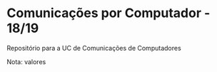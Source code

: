 # Comunicações por Computador - 18/19
Repositório para a UC de Comunicações de Computadores


Nota: valores
